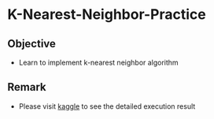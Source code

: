 # K-Nearest-Neighbor-Practice

## Objective
- Learn to implement k-nearest neighbor algorithm

## Remark
- Please visit [kaggle](https://www.kaggle.com/l066858998/k-nearest-neighbor-practice) to see the detailed execution result
